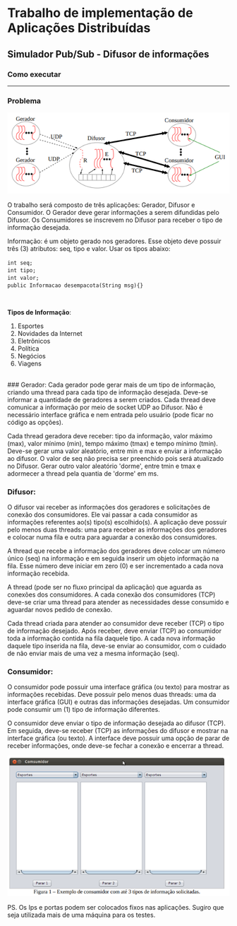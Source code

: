 # Trabalho de implementação de Aplicações Distribuídas
## Simulador Pub/Sub - Difusor de informações

### Como executar


---
### Problema

![Imagens1](https://github.com/VictorCCole/SimuladorPub-Sub/blob/main/img/img1.png)

O trabalho será composto de três aplicações: Gerador, Difusor e Consumidor. O Gerador deve gerar
informações a serem difundidas pelo Difusor. Os Consumidores se inscrevem no Difusor para
receber o tipo de informação desejada.

Informação: é um objeto gerado nos geradores. Esse objeto deve possuir três (3) atributos: seq, tipo
e valor. Usar os tipos abaixo:  

`int seq;`  
`int tipo;`  
`int valor;`  
`public Informacao desempacota(String msg){}`

<br/>

**Tipos de Informação**:
1. Esportes
2. Novidades da Internet
3. Eletrônicos
4. Política
5. Negócios
6. Viagens

<br/>
### Gerador:  
Cada gerador pode gerar mais de um tipo de informação, criando uma thread para cada tipo
de informação desejada. Deve-se informar a quantidade de geradores a serem criados. Cada thread
deve comunicar a informação por meio de socket UDP ao Difusor. Não é necessário interface
gráfica e nem entrada pelo usuário (pode ficar no código as opções).  

Cada thread geradora deve receber: tipo da informação, valor máximo (max), valor mínimo
(min), tempo máximo (tmax) e tempo mínimo (tmin). Deve-se gerar uma valor aleatório, entre min
e max e enviar a informação ao difusor. O valor de seq não precisa ser preenchido pois será
atualizado no Difusor. Gerar outro valor aleatório 'dorme', entre tmin e tmax e adormecer a thread
pela quantia de 'dorme' em ms.

### Difusor:  
  O difusor vai receber as informações dos geradores e solicitações de conexão dos
consumidores. Ele vai passar a cada consumidor as informações referentes ao(s) tipo(s)
escolhido(s). A aplicação deve possuir pelo menos duas threads: uma para receber as informações
dos geradores e colocar numa fila e outra para aguardar a conexão dos consumidores.  

  A thread que recebe a informação dos geradores deve colocar um número único (seq) na
informação e em seguida inserir um objeto informação na fila. Esse número deve iniciar em zero (0)
e ser incrementado a cada nova informação recebida.  

  A thread (pode ser no fluxo principal da aplicação) que aguarda as conexões dos
consumidores. A cada conexão dos consumidores (TCP) deve-se criar uma thread para atender as
necessidades desse consumido e aguardar novos pedido de conexão.  

  Cada thread criada para atender ao consumidor deve receber (TCP) o tipo de informação
desejado. Após receber, deve enviar (TCP) ao consumidor toda a informação contida na fila daquele
tipo. A cada nova informação daquele tipo inserida na fila, deve-se enviar ao consumidor, com o
cuidado de não enviar mais de uma vez a mesma informação (seq).

### Consumidor:
  O consumidor pode possuir uma interface gráfica (ou texto) para mostrar as informações
recebidas. Deve possuir pelo menos duas threads: uma da interface gráfica (GUI) e outras das
informações desejadas. Um consumidor pode consumir um (1) tipo de informação diferentes.  

  O consumidor deve enviar o tipo de informação desejada ao difusor (TCP). Em seguida,
deve-se receber (TCP) as informações do difusor e mostrar na interface gráfica (ou texto). A
interface deve possuir uma opção de parar de receber informações, onde deve-se fechar a conexão e
encerrar a thread.

![Imagens2](https://github.com/VictorCCole/SimuladorPub-Sub/blob/main/img/img2.png)

PS. Os Ips e portas podem ser colocados fixos nas aplicações. Sugiro que seja utilizada mais de uma
máquina para os testes.
